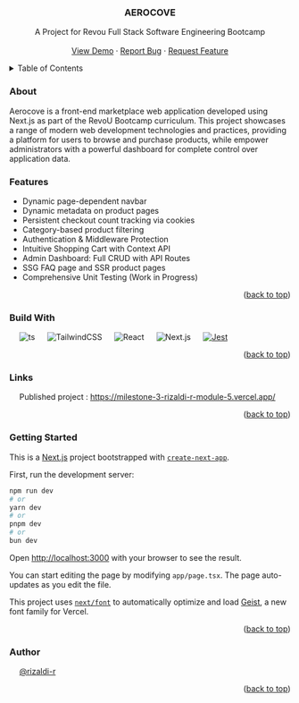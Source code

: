 <div id="readme-top" align="center">
  <a href="https://github.com/othneildrew/Best-README-Template">
  </a>

  <h3 align="center">AEROCOVE</h3>

  <p align="center">
    A Project for Revou Full Stack Software Engineering Bootcamp
    <br />
    <br />
    <a href="https://milestone-3-rizaldi-r-module-5.vercel.app/">View Demo</a>
    &middot;
    <a href="https://github.com/revou-fsse-feb25/milestone-3-rizaldi-r/issues/new?labels=bug">Report Bug</a>
    &middot;
    <a href="https://github.com/revou-fsse-feb25/milestone-3-rizaldi-r/issues/new?labels=enhancement">Request Feature</a>
  </p>
</div>

<!-- TABLE OF CONTENTS -->
<details>
  <summary>Table of Contents</summary>
  <ol>
    <li><a href="#about">Description</a></li>
    <li><a href="#features">Features</a></li>
    <!-- <li><a href="#screenshots">Screenshots</a></li> -->
    <li><a href="#stack">Tech Stack</a></li>
    <li><a href="#links">Links</a></li>
    <li><a href="#getting-started">Getting Started</a></li>
    <li><a href="#authors">Author</a></li>
  </ol>
</details>

### About <a id="about"></a>

Aerocove is a front-end marketplace web application developed using Next.js as part of the RevoU Bootcamp curriculum. This project showcases a range of modern web development technologies and practices, providing a platform for users to browse and purchase products, while empower administrators with a powerful dashboard for complete control over application data. 
<br />

### Features <a id="features"></a>

- Dynamic page-dependent navbar
- Dynamic metadata on product pages
- Persistent checkout count tracking via cookies
- Category-based product filtering
- Authentication & Middleware Protection
- Intuitive Shopping Cart with Context API
- Admin Dashboard: Full CRUD with API Routes
- SSG FAQ page and SSR product pages
- Comprehensive Unit Testing (Work in Progress)

<p align="right">(<a href="#readme-top">back to top</a>)</p>

<!-- ### Screenshots <a id="screenshots"></a>
<p align="right">(<a href="#readme-top">back to top</a>)</p> -->

### Build With <a id="stack"></a>

&emsp; ![ts](https://img.shields.io/badge/TypeScript-007ACC?style=for-the-badge&logo=typescript&logoColor=white)
&emsp; ![TailwindCSS](https://img.shields.io/badge/Tailwind%20CSS-%2338B2AC.svg?logo=tailwind-css&logoColor=white)
&emsp; ![React](https://img.shields.io/badge/React-%2320232a.svg?logo=react&logoColor=%2361DAFB)
&emsp; ![Next.js](https://img.shields.io/badge/Next.js-black?logo=next.js&logoColor=white)
&emsp; [![Jest](https://img.shields.io/badge/Jest-C21325?logo=jest&logoColor=fff)](#)

<p align="right">(<a href="#readme-top">back to top</a>)</p>

### Links <a id="links"></a>
&emsp; Published project : https://milestone-3-rizaldi-r-module-5.vercel.app/

<p align="right">(<a href="#readme-top">back to top</a>)</p>

### Getting Started <a id="getting-started"></a>

This is a [Next.js](https://nextjs.org) project bootstrapped with [`create-next-app`](https://nextjs.org/docs/app/api-reference/cli/create-next-app).

First, run the development server:

```bash
npm run dev
# or
yarn dev
# or
pnpm dev
# or
bun dev
```

Open [http://localhost:3000](http://localhost:3000) with your browser to see the result.

You can start editing the page by modifying `app/page.tsx`. The page auto-updates as you edit the file.

This project uses [`next/font`](https://nextjs.org/docs/app/building-your-application/optimizing/fonts) to automatically optimize and load [Geist](https://vercel.com/font), a new font family for Vercel.

<p align="right">(<a href="#readme-top">back to top</a>)</p>

### Author <a id="authors"></a>

&emsp; [@rizaldi-r](https://github.com/rizaldi-r)

<p align="right">(<a href="#readme-top">back to top</a>)</p>